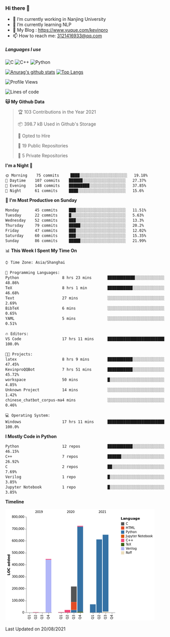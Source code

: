 ### Hi there 👋

- 🔭 I’m currently working in Nanjing University
- 🌱 I’m currently learning NLP
- 👯 My Blog : https://www.yuque.com/kevinpro
- 📫 How to reach me: 3121416933@qq.com

##### Languages I use
![C](https://img.shields.io/badge/-C-000000?style=flat&logo=c)
![C++](https://img.shields.io/badge/-C++-000000?style=flat&logo=c%2B%2B)
![Python](https://img.shields.io/badge/-Python-000000?style=flat&logo=python)

[![Anurag's github stats](https://github-readme-stats.vercel.app/api?username=Ricardokevins)](https://github.com/anuraghazra/github-readme-stats)
[![Top Langs](https://github-readme-stats.vercel.app/api/top-langs/?username=Ricardokevins)](https://github.com/anuraghazra/github-readme-stats)

<!--START_SECTION:waka-->
![Profile Views](http://img.shields.io/badge/Profile%20Views-0-blue)

![Lines of code](https://img.shields.io/badge/From%20Hello%20World%20I%27ve%20Written-2.7%20million%20lines%20of%20code-blue)

**🐱 My Github Data** 

> 🏆 103 Contributions in the Year 2021
 > 
> 📦 398.7 kB Used in Github's Storage 
 > 
> 💼 Opted to Hire
 > 
> 📜 19 Public Repositories 
 > 
> 🔑 5 Private Repositories  
 > 
**I'm a Night 🦉** 

```text
🌞 Morning    75 commits     ████░░░░░░░░░░░░░░░░░░░░░   19.18% 
🌆 Daytime    107 commits    ██████░░░░░░░░░░░░░░░░░░░   27.37% 
🌃 Evening    148 commits    █████████░░░░░░░░░░░░░░░░   37.85% 
🌙 Night      61 commits     ████░░░░░░░░░░░░░░░░░░░░░   15.6%

```
📅 **I'm Most Productive on Sunday** 

```text
Monday       45 commits     ███░░░░░░░░░░░░░░░░░░░░░░   11.51% 
Tuesday      22 commits     █░░░░░░░░░░░░░░░░░░░░░░░░   5.63% 
Wednesday    52 commits     ███░░░░░░░░░░░░░░░░░░░░░░   13.3% 
Thursday     79 commits     █████░░░░░░░░░░░░░░░░░░░░   20.2% 
Friday       47 commits     ███░░░░░░░░░░░░░░░░░░░░░░   12.02% 
Saturday     60 commits     ███░░░░░░░░░░░░░░░░░░░░░░   15.35% 
Sunday       86 commits     █████░░░░░░░░░░░░░░░░░░░░   21.99%

```


📊 **This Week I Spent My Time On** 

```text
⌚︎ Time Zone: Asia/Shanghai

💬 Programming Languages: 
Python                   8 hrs 23 mins       ████████████░░░░░░░░░░░░░   48.86% 
TeX                      8 hrs 1 min         ███████████░░░░░░░░░░░░░░   46.68% 
Text                     27 mins             ░░░░░░░░░░░░░░░░░░░░░░░░░   2.69% 
BibTeX                   6 mins              ░░░░░░░░░░░░░░░░░░░░░░░░░   0.65% 
YAML                     5 mins              ░░░░░░░░░░░░░░░░░░░░░░░░░   0.51%

🔥 Editors: 
VS Code                  17 hrs 11 mins      █████████████████████████   100.0%

🐱‍💻 Projects: 
latex                    8 hrs 9 mins        ███████████░░░░░░░░░░░░░░   47.45% 
KevinproQQBot            7 hrs 51 mins       ███████████░░░░░░░░░░░░░░   45.72% 
workspace                50 mins             █░░░░░░░░░░░░░░░░░░░░░░░░   4.85% 
Unknown Project          14 mins             ░░░░░░░░░░░░░░░░░░░░░░░░░   1.42% 
chinese_chatbot_corpus-ma4 mins              ░░░░░░░░░░░░░░░░░░░░░░░░░   0.46%

💻 Operating System: 
Windows                  17 hrs 11 mins      █████████████████████████   100.0%

```

**I Mostly Code in Python** 

```text
Python                   12 repos            ███████████░░░░░░░░░░░░░░   46.15% 
C++                      7 repos             ██████░░░░░░░░░░░░░░░░░░░   26.92% 
C                        2 repos             ██░░░░░░░░░░░░░░░░░░░░░░░   7.69% 
Verilog                  1 repo              █░░░░░░░░░░░░░░░░░░░░░░░░   3.85% 
Jupyter Notebook         1 repo              █░░░░░░░░░░░░░░░░░░░░░░░░   3.85%

```


**Timeline**

![Chart not found](https://raw.githubusercontent.com/Ricardokevins/Ricardokevins/master/charts/bar_graph.png) 


 Last Updated on 20/08/2021
<!--END_SECTION:waka-->
